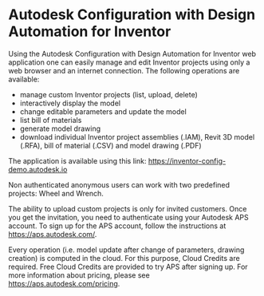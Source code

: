 # Autodesk Configuration with Design Automation for Inventor
Using the Autodesk Configuration with Design Automation for Inventor web application one can easily manage and edit Inventor projects using only a web browser and an internet connection. The following operations are available:
- manage custom Inventor projects (list, upload, delete)
- interactively display the model
- change editable parameters and update the model
- list bill of materials
- generate model drawing
- download individual Inventor project assemblies (.IAM), Revit 3D model (.RFA), bill of material (.CSV) and model drawing (.PDF)

The application is available using this link: https://inventor-config-demo.autodesk.io

Non authenticated anonymous users can work with two predefined projects: Wheel and Wrench. 

The ability to upload custom projects is only for invited customers. Once you get the invitation, you need to authenticate using your Autodesk APS account. To sign up for the APS account, follow the instructions at https://aps.autodesk.com/.

Every operation (i.e. model update after change of parameters, drawing creation) is computed in the cloud. For this purpose, Cloud Credits are required. Free Cloud Credits are provided to try APS after signing up. For more information about pricing, please see https://aps.autodesk.com/pricing.
